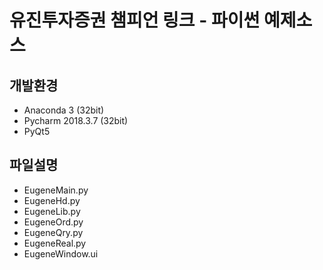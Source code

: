 # 유진투자증권 챔피언 링크 - 파이썬 예제소스

## 개발환경
* Anaconda 3 (32bit)
* Pycharm 2018.3.7 (32bit)
* PyQt5

## 파일설명
* EugeneMain.py
* EugeneHd.py
* EugeneLib.py
* EugeneOrd.py
* EugeneQry.py
* EugeneReal.py
* EugeneWindow.ui


